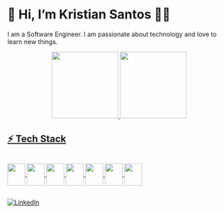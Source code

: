 # 👋 Hi, I’m Kristian Santos 👨‍💻

I am a Software Engineer. I am passionate about technology and love to learn new things.

<div align="center">
	<a href="https://github.com/kristiansantos">
	<img height="150em" src="https://github-readme-stats.vercel.app/api?username=kristiansantos&show_icons=true&theme=dracula&include_all_commits=true&count_private=true"/>
	<img height="150em" src="https://github-readme-stats.vercel.app/api/top-langs/?username=kristiansantos&layout=compact&langs_count=7&theme=dracula"/>
</div>

## ⚡ Tech Stack

<div style="display: inline_block;">
	<br />
	<img align="center" height="50" width="40" src="https://cdn.jsdelivr.net/gh/devicons/devicon/icons/ruby/ruby-original-wordmark.svg" />
	<img align="center" height="50" width="40" src="https://cdn.jsdelivr.net/gh/devicons/devicon/icons/javascript/javascript-original.svg" />
	<img align="center" height="50" width="40" src="https://cdn.jsdelivr.net/gh/devicons/devicon/icons/java/java-original-wordmark.svg" />
	<img align="center" height="50" width="40" src="https://cdn.jsdelivr.net/gh/devicons/devicon/icons/elixir/elixir-original.svg" />
	<img align="center" height="50" width="40" src="https://cdn.jsdelivr.net/gh/devicons/devicon/icons/rails/rails-plain-wordmark.svg" />
	<img align="center" height="50" width="40" src="https://cdn.jsdelivr.net/gh/devicons/devicon/icons/phoenix/phoenix-original.svg" />
	<img align="center" height="50" width="40" src="https://cdn.jsdelivr.net/gh/devicons/devicon/icons/typescript/typescript-original.svg" />

</div>


##

[![LinkedIn](https://img.shields.io/badge/LinkedIn-0077B5?style=for-the-badge&logo=linkedin&logoColor=white)](https://www.linkedin.com/in/kristian-santos-4b8b6bb7/)
<!---
kristiansantos/kristiansantos is a ✨ special ✨ repository because its `README.md` (this file) appears on your GitHub profile.
You can click the Preview link to take a look at your changes.
--->
